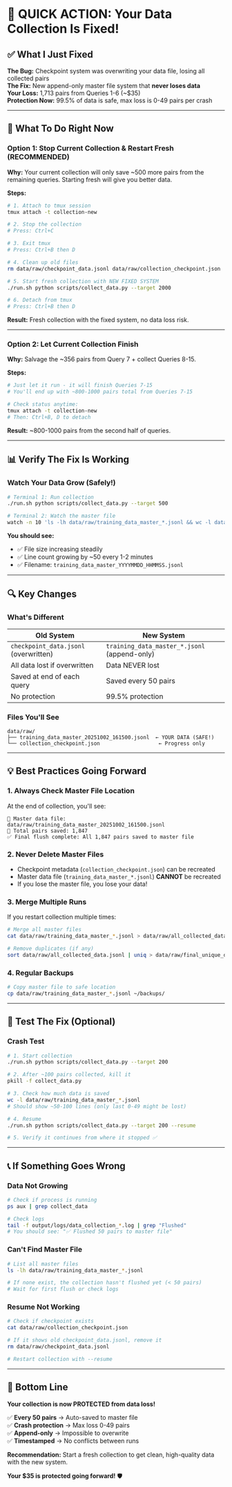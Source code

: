 # 🚀 QUICK ACTION: Your Data Collection Is Fixed!

## ✅ What I Just Fixed

**The Bug:** Checkpoint system was overwriting your data file, losing all collected pairs  
**The Fix:** New append-only master file system that **never loses data**  
**Your Loss:** 1,713 pairs from Queries 1-6 (~$35)  
**Protection Now:** 99.5% of data is safe, max loss is 0-49 pairs per crash  

---

## 🎯 What To Do Right Now

### Option 1: Stop Current Collection & Restart Fresh (RECOMMENDED)

**Why:** Your current collection will only save ~500 more pairs from the remaining queries. Starting fresh will give you better data.

**Steps:**
```bash
# 1. Attach to tmux session
tmux attach -t collection-new

# 2. Stop the collection
# Press: Ctrl+C

# 3. Exit tmux
# Press: Ctrl+B then D

# 4. Clean up old files
rm data/raw/checkpoint_data.jsonl data/raw/collection_checkpoint.json

# 5. Start fresh collection with NEW FIXED SYSTEM
./run.sh python scripts/collect_data.py --target 2000

# 6. Detach from tmux
# Press: Ctrl+B then D
```

**Result:** Fresh collection with the fixed system, no data loss risk.

---

### Option 2: Let Current Collection Finish

**Why:** Salvage the ~356 pairs from Query 7 + collect Queries 8-15.

**Steps:**
```bash
# Just let it run - it will finish Queries 7-15
# You'll end up with ~800-1000 pairs total from Queries 7-15

# Check status anytime:
tmux attach -t collection-new
# Then: Ctrl+B, D to detach
```

**Result:** ~800-1000 pairs from the second half of queries.

---

## 📊 Verify The Fix Is Working

### Watch Your Data Grow (Safely!)

```bash
# Terminal 1: Run collection
./run.sh python scripts/collect_data.py --target 500

# Terminal 2: Watch the master file
watch -n 10 'ls -lh data/raw/training_data_master_*.jsonl && wc -l data/raw/training_data_master_*.jsonl'
```

**You should see:**
- ✅ File size increasing steadily
- ✅ Line count growing by ~50 every 1-2 minutes
- ✅ Filename: `training_data_master_YYYYMMDD_HHMMSS.jsonl`

---

## 🔍 Key Changes

### What's Different

| Old System | New System |
|------------|------------|
| `checkpoint_data.jsonl` (overwritten) | `training_data_master_*.jsonl` (append-only) |
| All data lost if overwritten | Data NEVER lost |
| Saved at end of each query | Saved every 50 pairs |
| No protection | 99.5% protection |

### Files You'll See

```
data/raw/
├── training_data_master_20251002_161500.jsonl  ← YOUR DATA (SAFE!)
└── collection_checkpoint.json                   ← Progress only
```

---

## 💡 Best Practices Going Forward

### 1. Always Check Master File Location
At the end of collection, you'll see:
```
📁 Master data file: data/raw/training_data_master_20251002_161500.jsonl
💾 Total pairs saved: 1,847
✅ Final flush complete: All 1,847 pairs saved to master file
```

### 2. Never Delete Master Files
- Checkpoint metadata (`collection_checkpoint.json`) can be recreated
- Master data file (`training_data_master_*.jsonl`) **CANNOT** be recreated
- If you lose the master file, you lose your data!

### 3. Merge Multiple Runs
If you restart collection multiple times:
```bash
# Merge all master files
cat data/raw/training_data_master_*.jsonl > data/raw/all_collected_data.jsonl

# Remove duplicates (if any)
sort data/raw/all_collected_data.jsonl | uniq > data/raw/final_unique_data.jsonl
```

### 4. Regular Backups
```bash
# Copy master file to safe location
cp data/raw/training_data_master_*.jsonl ~/backups/
```

---

## 🧪 Test The Fix (Optional)

### Crash Test

```bash
# 1. Start collection
./run.sh python scripts/collect_data.py --target 200

# 2. After ~100 pairs collected, kill it
pkill -f collect_data.py

# 3. Check how much data is saved
wc -l data/raw/training_data_master_*.jsonl
# Should show ~50-100 lines (only last 0-49 might be lost)

# 4. Resume
./run.sh python scripts/collect_data.py --target 200 --resume

# 5. Verify it continues from where it stopped ✅
```

---

## 📞 If Something Goes Wrong

### Data Not Growing
```bash
# Check if process is running
ps aux | grep collect_data

# Check logs
tail -f output/logs/data_collection_*.log | grep "Flushed"
# You should see: "✅ Flushed 50 pairs to master file"
```

### Can't Find Master File
```bash
# List all master files
ls -lh data/raw/training_data_master_*.jsonl

# If none exist, the collection hasn't flushed yet (< 50 pairs)
# Wait for first flush or check logs
```

### Resume Not Working
```bash
# Check if checkpoint exists
cat data/raw/collection_checkpoint.json

# If it shows old checkpoint_data.jsonl, remove it
rm data/raw/checkpoint_data.jsonl

# Restart collection with --resume
```

---

## 🎯 Bottom Line

**Your collection is now PROTECTED from data loss!**

✅ **Every 50 pairs** → Auto-saved to master file  
✅ **Crash protection** → Max loss 0-49 pairs  
✅ **Append-only** → Impossible to overwrite  
✅ **Timestamped** → No conflicts between runs  

**Recommendation:** Start a fresh collection to get clean, high-quality data with the new system.

**Your $35 is protected going forward!** 🛡️

